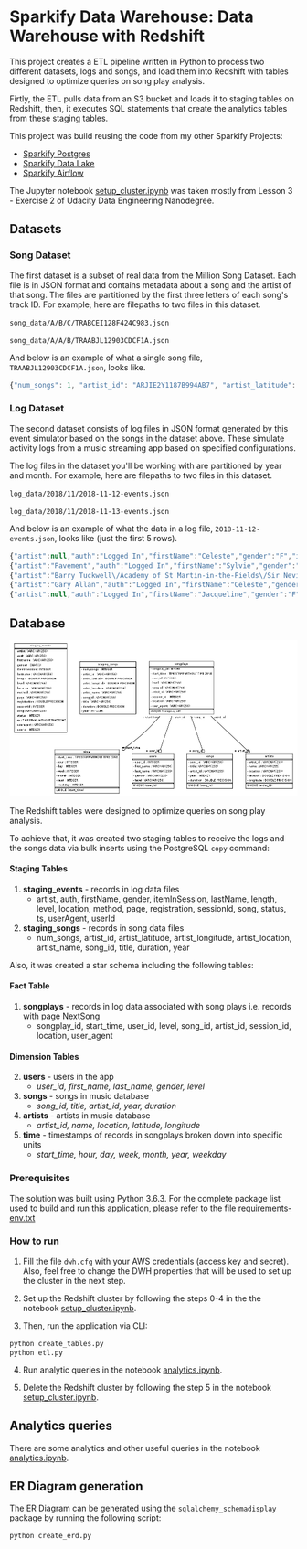 # Sparkify Data Warehouse: Data Warehouse with Redshift

This project creates a ETL pipeline written in Python to process two different datasets, logs and songs, and load them into Redshift with tables designed to optimize queries on song play analysis. 

Firtly, the ETL pulls data from an S3 bucket and loads it to staging tables on Redshift, then, it executes SQL statements that create the analytics tables from these staging tables.

This project was build reusing the code from my other Sparkify Projects:
 - [Sparkify Postgres](https://github.com/alexfmonteiro/sparkify-postgres)
 - [Sparkify Data Lake](https://github.com/alexfmonteiro/sparkify-datalake)
 - [Sparkify Airflow](https://github.com/alexfmonteiro/sparkify-airflow)
 
The Jupyter notebook [setup_cluster.ipynb](https://github.com/alexfmonteiro/sparkify-dw/blob/main/setup_cluster.ipynb) was taken mostly from Lesson 3 - Exercise 2 of Udacity Data Engineering Nanodegree.
 

## Datasets

### Song Dataset
The first dataset is a subset of real data from the Million Song Dataset. Each file is in JSON format and contains metadata about a song and the artist of that song. The files are partitioned by the first three letters of each song's track ID. For example, here are filepaths to two files in this dataset.

`song_data/A/B/C/TRABCEI128F424C983.json`

`song_data/A/A/B/TRAABJL12903CDCF1A.json`

And below is an example of what a single song file, `TRAABJL12903CDCF1A.json`, looks like.

```javascript
{"num_songs": 1, "artist_id": "ARJIE2Y1187B994AB7", "artist_latitude": null, "artist_longitude": null, "artist_location": "", "artist_name": "Line Renaud", "song_id": "SOUPIRU12A6D4FA1E1", "title": "Der Kleine Dompfaff", "duration": 152.92036, "year": 0}
```

### Log Dataset
The second dataset consists of log files in JSON format generated by this event simulator based on the songs in the dataset above. These simulate activity logs from a music streaming app based on specified configurations.

The log files in the dataset you'll be working with are partitioned by year and month. For example, here are filepaths to two files in this dataset.

`log_data/2018/11/2018-11-12-events.json`

`log_data/2018/11/2018-11-13-events.json`

And below is an example of what the data in a log file, `2018-11-12-events.json`, looks like (just the first 5 rows).

```javascript
{"artist":null,"auth":"Logged In","firstName":"Celeste","gender":"F","itemInSession":0,"lastName":"Williams","length":null,"level":"free","location":"Klamath Falls, OR","method":"GET","page":"Home","registration":1541077528796.0,"sessionId":438,"song":null,"status":200,"ts":1541990217796,"userAgent":"\"Mozilla\/5.0 (Windows NT 6.1; WOW64) AppleWebKit\/537.36 (KHTML, like Gecko) Chrome\/37.0.2062.103 Safari\/537.36\"","userId":"53"}
{"artist":"Pavement","auth":"Logged In","firstName":"Sylvie","gender":"F","itemInSession":0,"lastName":"Cruz","length":99.16036,"level":"free","location":"Washington-Arlington-Alexandria, DC-VA-MD-WV","method":"PUT","page":"NextSong","registration":1540266185796.0,"sessionId":345,"song":"Mercy:The Laundromat","status":200,"ts":1541990258796,"userAgent":"\"Mozilla\/5.0 (Macintosh; Intel Mac OS X 10_9_4) AppleWebKit\/537.77.4 (KHTML, like Gecko) Version\/7.0.5 Safari\/537.77.4\"","userId":"10"}
{"artist":"Barry Tuckwell\/Academy of St Martin-in-the-Fields\/Sir Neville Marriner","auth":"Logged In","firstName":"Celeste","gender":"F","itemInSession":1,"lastName":"Williams","length":277.15873,"level":"free","location":"Klamath Falls, OR","method":"PUT","page":"NextSong","registration":1541077528796.0,"sessionId":438,"song":"Horn Concerto No. 4 in E flat K495: II. Romance (Andante cantabile)","status":200,"ts":1541990264796,"userAgent":"\"Mozilla\/5.0 (Windows NT 6.1; WOW64) AppleWebKit\/537.36 (KHTML, like Gecko) Chrome\/37.0.2062.103 Safari\/537.36\"","userId":"53"}
{"artist":"Gary Allan","auth":"Logged In","firstName":"Celeste","gender":"F","itemInSession":2,"lastName":"Williams","length":211.22567,"level":"free","location":"Klamath Falls, OR","method":"PUT","page":"NextSong","registration":1541077528796.0,"sessionId":438,"song":"Nothing On But The Radio","status":200,"ts":1541990541796,"userAgent":"\"Mozilla\/5.0 (Windows NT 6.1; WOW64) AppleWebKit\/537.36 (KHTML, like Gecko) Chrome\/37.0.2062.103 Safari\/537.36\"","userId":"53"}
{"artist":null,"auth":"Logged In","firstName":"Jacqueline","gender":"F","itemInSession":0,"lastName":"Lynch","length":null,"level":"paid","location":"Atlanta-Sandy Springs-Roswell, GA","method":"GET","page":"Home","registration":1540223723796.0,"sessionId":389,"song":null,"status":200,"ts":1541990714796,"userAgent":"\"Mozilla\/5.0 (Macintosh; Intel Mac OS X 10_9_4) AppleWebKit\/537.78.2 (KHTML, like Gecko) Version\/7.0.6 Safari\/537.78.2\"","userId":"29"}
```

## Database

![Entity-Relatioship Diagram](https://github.com/alexfmonteiro/sparkify-dw/blob/main/images/sparkifydb_erd.png)

The Redshift tables were designed to optimize queries on song play analysis. 

To achieve that, it was created two staging tables to receive the logs and the songs data via bulk inserts using the PostgreSQL `copy` command:

#### Staging Tables
 1. **staging_events** - records in log data files
    - artist, auth, firstName, gender, itemInSession, lastName, length, level, location, method, page, registration, sessionId, song, status, ts, userAgent, userId
 2. **staging_songs** - records in song data files
    - num_songs, artist_id, artist_latitude, artist_longitude, artist_location, artist_name, song_id, title, duration, year


Also, it was created a  star schema including the following tables:

#### Fact Table
 1. **songplays** - records in log data associated with song plays i.e. records with page NextSong
    - songplay_id, start_time, user_id, level, song_id, artist_id, session_id, location, user_agent

#### Dimension Tables
 2. **users** - users in the app
    - *user_id, first_name, last_name, gender, level*
 3. **songs** - songs in music database
    - *song_id, title, artist_id, year, duration*
 4. **artists** - artists in music database
    - *artist_id, name, location, latitude, longitude*
 5. **time** - timestamps of records in songplays broken down into specific units
    - *start_time, hour, day, week, month, year, weekday*


### Prerequisites

The solution was built using Python 3.6.3. For the complete package list used to build and run this application, please refer to the file [requirements-env.txt](https://github.com/alexfmonteiro/sparkify-dw/blob/main/requirements.txt) 


### How to run

1. Fill the file `dwh.cfg` with your AWS credentials (access key and secret). Also, feel free to change the DWH properties that will be used to set up the cluster in the next step.

2. Set up the Redshift cluster by following the steps 0-4 in the the notebook [setup_cluster.ipynb](https://github.com/alexfmonteiro/sparkify-dw/blob/main/setup_cluster.ipynb).

3. Then, run the application via CLI:

```
python create_tables.py
python etl.py
```

4. Run analytic queries in the notebook [analytics.ipynb](https://github.com/alexfmonteiro/sparkify-dw/blob/main/analytics.ipynb).

5. Delete the Redshift cluster by following the step 5 in the notebook [setup_cluster.ipynb](https://github.com/alexfmonteiro/sparkify-dw/blob/main/setup_cluster.ipynb).

## Analytics queries

There are some analytics and other useful queries in the notebook [analytics.ipynb](https://github.com/alexfmonteiro/sparkify-redshift/blob/main/analytics.ipynb).


## ER Diagram generation

The ER Diagram can be generated using the `sqlalchemy_schemadisplay` package by running the following script:
```
python create_erd.py
```




